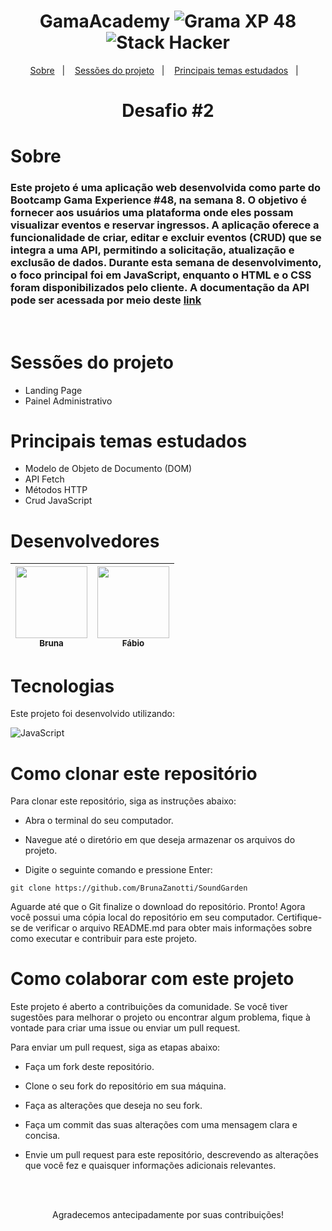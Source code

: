 <h1 align="center">
   GamaAcademy <img alt="Grama XP 48" src="https://img.shields.io/static/v1?label=xp&message=48&color=success&labelColor=grey"> <img alt="Stack Hacker" src="https://img.shields.io/static/v1?label=stack&message=hacker&color=success&labelColor=grey">
</h1>

<p align="center">
  <a href="#-desenvolvedores">Sobre</a>&nbsp;&nbsp;&nbsp;|&nbsp;&nbsp;&nbsp;
  <a href="#-tecnologias">Sessões do projeto</a>&nbsp;&nbsp;&nbsp;|&nbsp;&nbsp;&nbsp;
  <a href="#-executando-o-projeto">Principais temas estudados</a>&nbsp;&nbsp;&nbsp;|&nbsp;&nbsp;&nbsp;
</p>


<h1 align="center">Desafio #2</h1>

## <h1 align="left">Sobre </h1>

### Este projeto é uma aplicação web desenvolvida como parte do Bootcamp Gama Experience #48, na semana 8. O objetivo é fornecer aos usuários uma plataforma onde eles possam visualizar eventos e reservar ingressos. A aplicação oferece a funcionalidade de criar, editar e excluir eventos (CRUD) que se integra a uma API, permitindo a solicitação, atualização e exclusão de dados. Durante esta semana de desenvolvimento, o foco principal foi em JavaScript, enquanto o HTML e o CSS foram disponibilizados pelo cliente. A documentação da API pode ser acessada por meio deste <a href="https://documenter.getpostman.com/view/3028053/UVsTp2LC"> link</a>&nbsp;&nbsp;&nbsp;&nbsp;&nbsp;&nbsp;
<br>

## <h1 align="left">Sessões do projeto</h1>
+ Landing Page
+ Painel Administrativo

## <h1 align="left">Principais temas estudados</h1>
+ Modelo de Objeto de Documento (DOM)
+ API Fetch
+ Métodos HTTP
+ Crud JavaScript

## <h1 align="left">Desenvolvedores</h1>
[<img src="https://avatars.githubusercontent.com/u/105607930?v=4" width=115> <br> <sub>Bruna</sub>](https://github.com/BrunaZanotti) | [<img src="https://media.licdn.com/dms/image/C4D03AQFnhuNLkMgjIQ/profile-displayphoto-shrink_200_200/0/1588107427975?e=1681948800&v=beta&t=R_O8gsQ0T6JMr9UV5TUcbcDggs2PcEr835e42GWbqTY" width=115> <br> <sub>Fábio</sub>](https://www.linkedin.com/in/f%C3%A1bio-diniz-99033915b/) |
| :---: | :---: 

## <h1 align="left">Tecnologias</h1>

Este projeto foi desenvolvido utilizando:

![JavaScript](https://img.shields.io/badge/javascript-%23323330.svg?style=for-the-badge&logo=javascript&logoColor=%23F7DF1E)

## <h1 align="left">Como clonar este repositório</h1>
Para clonar este repositório, siga as instruções abaixo:

+ Abra o terminal do seu computador.

+ Navegue até o diretório em que deseja armazenar os arquivos do projeto.

+ Digite o seguinte comando e pressione Enter:

````
git clone https://github.com/BrunaZanotti/SoundGarden
````
Aguarde até que o Git finalize o download do repositório.
Pronto! Agora você possui uma cópia local do repositório em seu computador. Certifique-se de verificar o arquivo README.md para obter mais informações sobre como executar e contribuir para este projeto.

## <h1 align="left">Como colaborar com este projeto</h1>
Este projeto é aberto a contribuições da comunidade. Se você tiver sugestões para melhorar o projeto ou encontrar algum problema, fique à vontade para criar uma issue ou enviar um pull request.

Para enviar um pull request, siga as etapas abaixo:

+ Faça um fork deste repositório.

+ Clone o seu fork do repositório em sua máquina.

+ Faça as alterações que deseja no seu fork.

+ Faça um commit das suas alterações com uma mensagem clara e concisa.

+ Envie um pull request para este repositório, descrevendo as alterações que você fez e quaisquer informações adicionais relevantes.

<br><br>

<p align="center">Agradecemos antecipadamente por suas contribuições!</p>
